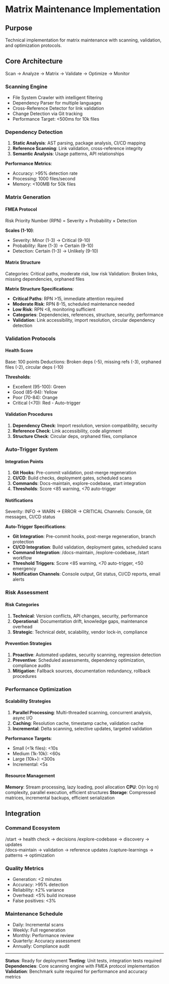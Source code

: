 # Matrix Maintenance Implementation

## Purpose
Technical implementation for matrix maintenance with scanning, validation, and optimization protocols.

## Core Architecture
Scan → Analyze → Matrix → Validate → Optimize → Monitor

### Scanning Engine
- File System Crawler with intelligent filtering
- Dependency Parser for multiple languages
- Cross-Reference Detector for link validation
- Change Detection via Git tracking
- Performance Target: <500ms for 10k files

### Dependency Detection
1. **Static Analysis**: AST parsing, package analysis, CI/CD mapping
2. **Reference Scanning**: Link validation, cross-reference integrity
3. **Semantic Analysis**: Usage patterns, API relationships

**Performance Metrics**:
- Accuracy: >95% detection rate
- Processing: 1000 files/second
- Memory: <100MB for 50k files

### Matrix Generation

#### FMEA Protocol
Risk Priority Number (RPN) = Severity × Probability × Detection

**Scales (1-10)**:
- Severity: Minor (1-3) → Critical (9-10)
- Probability: Rare (1-3) → Certain (9-10) 
- Detection: Certain (1-3) → Unlikely (9-10)

#### Matrix Structure
Categories: Critical paths, moderate risk, low risk
Validation: Broken links, missing dependencies, orphaned files

**Matrix Structure Specifications**:
- **Critical Paths**: RPN >15, immediate attention required
- **Moderate Risk**: RPN 8-15, scheduled maintenance needed
- **Low Risk**: RPN <8, monitoring sufficient
- **Categories**: Dependencies, references, structure, security, performance
- **Validation**: Link accessibility, import resolution, circular dependency detection

### Validation Protocols

#### Health Score
Base: 100 points
Deductions: Broken deps (-5), missing refs (-3), orphaned files (-2), circular deps (-10)

**Thresholds**:
- Excellent (95-100): Green
- Good (85-94): Yellow
- Poor (70-84): Orange  
- Critical (<70): Red - Auto-trigger

#### Validation Procedures
1. **Dependency Check**: Import resolution, version compatibility, security
2. **Reference Check**: Link accessibility, code alignment
3. **Structure Check**: Circular deps, orphaned files, compliance

### Auto-Trigger System

#### Integration Points
1. **Git Hooks**: Pre-commit validation, post-merge regeneration
2. **CI/CD**: Build checks, deployment gates, scheduled scans
3. **Commands**: Docs-maintain, explore-codebase, start integration
4. **Thresholds**: Score <85 warning, <70 auto-trigger

#### Notifications
Severity: INFO → WARN → ERROR → CRITICAL
Channels: Console, Git messages, CI/CD status

**Auto-Trigger Specifications**:
- **Git Integration**: Pre-commit hooks, post-merge regeneration, branch protection
- **CI/CD Integration**: Build validation, deployment gates, scheduled scans
- **Command Integration**: /docs-maintain, /explore-codebase, /start workflow
- **Threshold Triggers**: Score <85 warning, <70 auto-trigger, <50 emergency
- **Notification Channels**: Console output, Git status, CI/CD reports, email alerts

### Risk Assessment

#### Risk Categories
1. **Technical**: Version conflicts, API changes, security, performance
2. **Operational**: Documentation drift, knowledge gaps, maintenance overhead
3. **Strategic**: Technical debt, scalability, vendor lock-in, compliance

#### Prevention Strategies
1. **Proactive**: Automated updates, security scanning, regression detection
2. **Preventive**: Scheduled assessments, dependency optimization, compliance audits
3. **Mitigation**: Fallback sources, documentation redundancy, rollback procedures

### Performance Optimization

#### Scalability Strategies
1. **Parallel Processing**: Multi-threaded scanning, concurrent analysis, async I/O
2. **Caching**: Resolution cache, timestamp cache, validation cache
3. **Incremental**: Delta scanning, selective updates, targeted validation

**Performance Targets**:
- Small (<1k files): <10s
- Medium (1k-10k): <60s
- Large (10k+): <300s
- Incremental: <5s

#### Resource Management
**Memory**: Stream processing, lazy loading, pool allocation
**CPU**: O(n log n) complexity, parallel execution, efficient structures
**Storage**: Compressed matrices, incremental backups, efficient serialization

## Integration

### Command Ecosystem
/start → health check → decisions
/explore-codebase → discovery → updates  
/docs-maintain → validation → reference updates
/capture-learnings → patterns → optimization

### Quality Metrics
- Generation: <2 minutes
- Accuracy: >95% detection
- Reliability: ±2% variance
- Overhead: <5% build increase
- False positives: <3%

### Maintenance Schedule
- Daily: Incremental scans
- Weekly: Full regeneration
- Monthly: Performance review
- Quarterly: Accuracy assessment
- Annually: Compliance audit

---

**Status**: Ready for deployment
**Testing**: Unit tests, integration tests required
**Dependencies**: Core scanning engine with FMEA protocol implementation
**Validation**: Benchmark suite required for performance and accuracy metrics